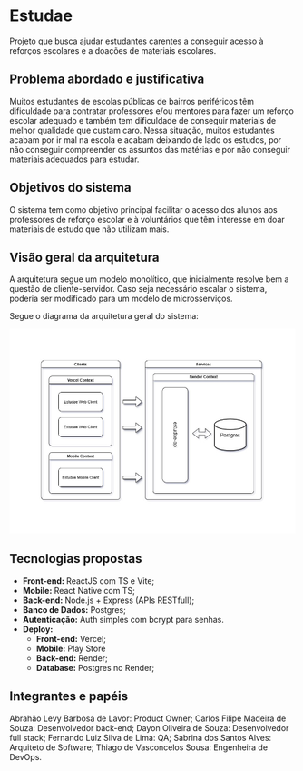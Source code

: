 # Estudae

Projeto que busca ajudar estudantes carentes a conseguir acesso à reforços escolares e a doações de materiais escolares.

## Problema abordado e justificativa

Muitos estudantes de escolas públicas de bairros periféricos têm dificuldade para contratar professores e/ou mentores para fazer um reforço escolar adequado e também tem dificuldade de conseguir materiais de melhor qualidade que custam caro. Nessa situação, muitos estudantes acabam por ir mal na escola e acabam deixando de lado os estudos, por não conseguir compreender os assuntos das matérias e por não conseguir materiais adequados para estudar.

## Objetivos do sistema

O sistema tem como objetivo principal facilitar o acesso dos alunos aos professores de reforço escolar e à voluntários que têm interesse em doar materiais de estudo que não utilizam mais.

## Visão geral da arquitetura

A arquitetura segue um modelo monolítico, que inicialmente resolve bem a questão de cliente-servidor. Caso seja necessário escalar o sistema, poderia ser modificado para um modelo de microsserviços.

Segue o diagrama da arquitetura geral do sistema:

![Diagrama de arquitetura do sistema](docs/architecture/Architecture_Estudae.jpg)

## Tecnologias propostas

- **Front-end:** ReactJS com TS e Vite;
- **Mobile:** React Native com TS;
- **Back-end:** Node.js + Express (APIs RESTfull);
- **Banco de Dados:** Postgres;
- **Autenticação:** Auth simples com bcrypt para senhas.
- **Deploy:**
	- **Front-end:** Vercel;
	- **Mobile:** Play Store
	- **Back-end:** Render;
	- **Database:** Postgres no Render;

## Integrantes e papéis

Abrahão Levy Barbosa de Lavor: Product Owner;
Carlos Filipe Madeira de Souza: Desenvolvedor back-end;
Dayon Oliveira de Souza: Desenvolvedor full stack;
Fernando Luiz Silva de Lima: QA;
Sabrina dos Santos Alves: Arquiteto de Software;
Thiago de Vasconcelos Sousa: Engenheira de DevOps.